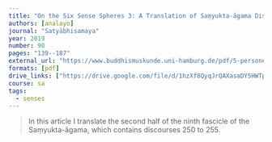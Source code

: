 ```yaml
---
title: "On the Six Sense Spheres 3: A Translation of Saṃyukta-āgama Discourses 250 to 255"
authors: [analayo]
journal: "Satyābhisamaya"
year: 2019
number: 90
pages: "139--187"
external_url: "https://www.buddhismuskunde.uni-hamburg.de/pdf/5-personen/analayo/sa10.pdf"
formats: [pdf]
drive_links: ["https://drive.google.com/file/d/1hzXf8QyqJrQAXasaDY5HWTptu6yZ0gc7/view?usp=drivesdk"]
course: sa
tags:
  - senses
---
```


> In this article I translate the second half of the ninth fascicle of the Saṃyukta-āgama, which contains discourses 250 to 255.



